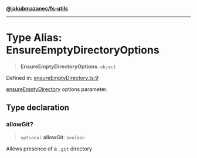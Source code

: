 [**@jakubmazanec/fs-utils**](../README.md)

---

# Type Alias: EnsureEmptyDirectoryOptions

> **EnsureEmptyDirectoryOptions**: `object`

Defined in:
[ensureEmptyDirectory.ts:9](https://github.com/jakubmazanec/tools/blob/90a5050fae768000bb00b2044438762c3c8c0f98/packages/fs-utils/source/ensureEmptyDirectory.ts#L9)

[ensureEmptyDirectory](../functions/ensureEmptyDirectory.md) options parameter.

## Type declaration

### allowGit?

> `optional` **allowGit**: `boolean`

Allows presence of a `.git` directory
